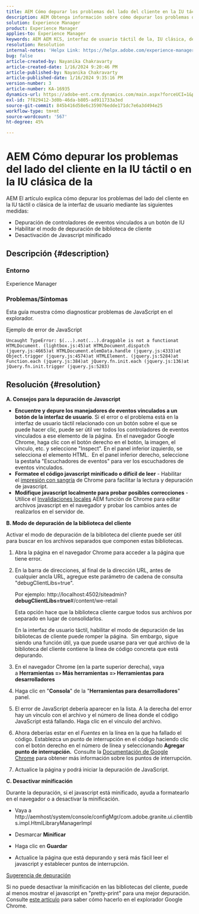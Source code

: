 ```yaml
---
title: AEM Cómo depurar los problemas del lado del cliente en la IU táctil o en la IU clásica de la
description: AEM Obtenga información sobre cómo depurar los problemas del lado del cliente en la IU táctil o en la IU clásica de la interfaz de usuario de.
solution: Experience Manager
product: Experience Manager
applies-to: Experience Manager
keywords: AEM AEM KCS, interfaz de usuario táctil de la, IU clásica, depurar problemas del lado del cliente, depurar controladores de eventos, depurar el modo de depuración de la biblioteca del cliente
resolution: Resolution
internal-notes: 'Helpx Link: https://helpx.adobe.com/experience-manager/kb/How-to-debug-javascript-errors-in-AEM.html'
bug: false
article-created-by: Nayanika Chakravarty
article-created-date: 1/16/2024 9:20:46 PM
article-published-by: Nayanika Chakravarty
article-published-date: 1/16/2024 9:35:16 PM
version-number: 3
article-number: KA-16935
dynamics-url: https://adobe-ent.crm.dynamics.com/main.aspx?forceUCI=1&pagetype=entityrecord&etn=knowledgearticle&id=39c9ae17-b5b4-ee11-a569-6045bd0063aa
exl-id: 7f829412-3d0b-46da-b805-ad911733a3ed
source-git-commit: 845b416d58e6c359076edde171dc7e6a3d494e25
workflow-type: tm+mt
source-wordcount: '567'
ht-degree: 45%

---
```


# AEM Cómo depurar los problemas del lado del cliente en la IU táctil o en la IU clásica de la


AEM El artículo explica cómo depurar los problemas del lado del cliente en la IU táctil o clásica de la interfaz de usuario mediante las siguientes medidas:

- Depuración de controladores de eventos vinculados a un botón de IU
- Habilitar el modo de depuración de biblioteca de cliente
- Desactivación de Javascript minificado


## Descripción {#description}


### <b>Entorno</b>

Experience Manager

### <b>Problemas/Síntomas</b>

Esta guía muestra cómo diagnosticar problemas de JavaScript en el explorador.

Ejemplo de error de JavaScript




```
Uncaught TypeError: $(...).not(...).draggable is not a functionat HTMLDocument. (lightbox.js:45)at HTMLDocument.dispatch (jquery.js:4665)at HTMLDocument.elemData.handle (jquery.js:4333)at Object.trigger (jquery.js:4574)at HTMLElement. (jquery.js:5284)at Function.each (jquery.js:384)at jQuery.fn.init.each (jquery.js:136)at jQuery.fn.init.trigger (jquery.js:5283)
```



## Resolución {#resolution}


<b>A. Consejos para la depuración de Javascript</b>

- <b>Encuentre y depure los manejadores de eventos vinculados a un botón de la interfaz de usuario</b>. Si el error o el problema está en la interfaz de usuario táctil relacionado con un botón sobre el que se puede hacer clic, puede ser útil ver todos los controladores de eventos vinculados a ese elemento de la página.  En el navegador Google Chrome, haga clic con el botón derecho en el botón, la imagen, el vínculo, etc. y seleccione &quot;Inspect&quot;. En el panel inferior izquierdo, se selecciona el elemento HTML.  En el panel inferior derecho, seleccione la pestaña &quot;Escuchadores de eventos&quot; para ver los escuchadores de eventos vinculados.
- <b>Formatee el código javascript minificado o difícil de leer</b> - Habilitar el [impresión con sangría](https://developers.google.com/web/tools/chrome-devtools/javascript/pretty-print) de Chrome para facilitar la lectura y depuración de javascript.
- <b>Modifique javascript localmente para probar posibles correcciones</b> - Utilice el [Invalidaciones locales](https://developers.google.com/web/updates/2018/01/devtools#overrides) AEM función de Chrome para editar archivos javascript en el navegador y probar los cambios antes de realizarlos en el servidor de.


<b>B. Modo de depuración de la biblioteca del cliente</b>

Activar el modo de depuración de la biblioteca del cliente puede ser útil para buscar en los archivos separados que componen estas bibliotecas.

1. Abra la página en el navegador Chrome para acceder a la página que tiene error.
2. En la barra de direcciones, al final de la dirección URL, antes de cualquier ancla URL, agregue este parámetro de cadena de consulta &quot;debugClientLibs=true&quot;.

   Por ejemplo: http://localhost:4502/siteadmin?<b>debugClientLibs=true</b>#/content/we-retail

   Esta opción hace que la biblioteca cliente cargue todos sus archivos por separado en lugar de consolidarlos.

   En la interfaz de usuario táctil, habilitar el modo de depuración de las bibliotecas de cliente puede romper la página.  Sin embargo, sigue siendo una función útil, ya que puede usarse para ver qué archivo de la biblioteca del cliente contiene la línea de código concreta que está depurando.
3. En el navegador Chrome (en la parte superior derecha), vaya a <b>Herramientas =`>` Más herramientas =`>` Herramientas para desarrolladores</b>
4. Haga clic en &quot;<b>Consola</b>&quot; de la &quot;<b>Herramientas para desarrolladores</b>&quot; panel.
5. El error de JavaScript debería aparecer en la lista. A la derecha del error hay un vínculo con el archivo y el número de línea donde el código JavaScript está fallando. Haga clic en el vínculo del archivo.
6. Ahora deberías estar en el *Fuentes* en la línea en la que ha fallado el código. Establezca un punto de interrupción en el código haciendo clic con el botón derecho en el número de línea y seleccionando <b>Agregar punto de interrupción.  </b>Consulte la [Documentación de Google Chrome](https://developers.google.com/web/tools/chrome-devtools/javascript/breakpoints) para obtener más información sobre los puntos de interrupción.
7. Actualice la página y podrá iniciar la depuración de JavaScript.


<b>C. Desactivar minificación</b>

Durante la depuración, si el javascript está minificado, ayuda a formatearlo en el navegador o a desactivar la minificación.

- Vaya a http://aemhost/system/console/configMgr/com.adobe.granite.ui.clientlibs.impl.HtmlLibraryManagerImpl


- Desmarcar <b>Minificar</b>


- Haga clic en <b>Guardar</b>


- Actualice la página que está depurando y será más fácil leer el javascript y establecer puntos de interrupción.


<u>Sugerencia de depuración</u>

Si no puede desactivar la minificación en las bibliotecas del cliente, puede al menos mostrar el javascript en &quot;pretty-print&quot; para una mejor depuración. Consulte [este artículo](https://developers.google.com/web/tools/chrome-devtools/javascript/pretty-print) para saber cómo hacerlo en el explorador Google Chrome.
